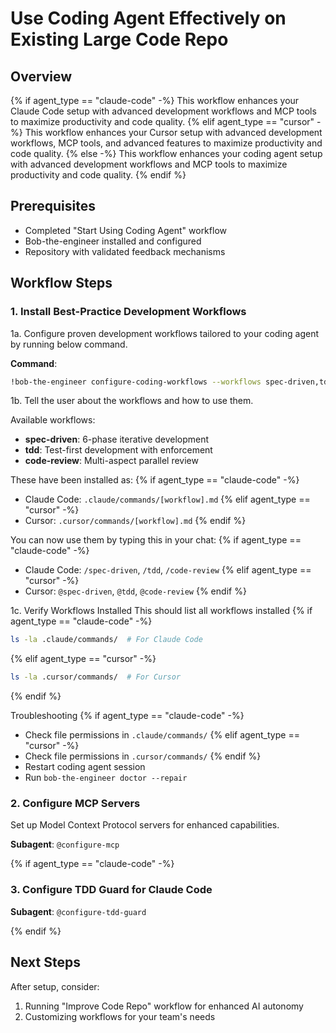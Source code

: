 # Use Coding Agent Effectively on Existing Large Code Repo

## Overview
{% if agent_type == "claude-code" -%}
This workflow enhances your Claude Code setup with advanced development workflows and MCP tools to maximize productivity and code quality.
{% elif agent_type == "cursor" -%}
This workflow enhances your Cursor setup with advanced development workflows, MCP tools, and advanced features to maximize productivity and code quality.
{% else -%}
This workflow enhances your coding agent setup with advanced development workflows and MCP tools to maximize productivity and code quality.
{% endif %}

## Prerequisites
- Completed "Start Using Coding Agent" workflow
- Bob-the-engineer installed and configured
- Repository with validated feedback mechanisms

## Workflow Steps

### 1. Install Best-Practice Development Workflows

1a. Configure proven development workflows tailored to your coding agent by running below command.

**Command**:
```bash
!bob-the-engineer configure-coding-workflows --workflows spec-driven,tdd,code-review --agent-type {{ agent_type }}
```
1b. Tell the user about the workflows and how to use them.

Available workflows:
- **spec-driven**: 6-phase iterative development
- **tdd**: Test-first development with enforcement
- **code-review**: Multi-aspect parallel review

These have been installed as:
{% if agent_type == "claude-code" -%}
- Claude Code: `.claude/commands/[workflow].md`
{% elif agent_type == "cursor" -%}
- Cursor: `.cursor/commands/[workflow].md`
{% endif %}

You can now use them by typing this in your chat:
{% if agent_type == "claude-code" -%}
- Claude Code: `/spec-driven`, `/tdd`, `/code-review`
{% elif agent_type == "cursor" -%}
- Cursor: `@spec-driven`, `@tdd`, `@code-review`
{% endif %}

1c. Verify Workflows Installed
This should list all workflows installed
{% if agent_type == "claude-code" -%}
```bash
ls -la .claude/commands/  # For Claude Code
```
{% elif agent_type == "cursor" -%}
```bash
ls -la .cursor/commands/  # For Cursor
```
{% endif %}

Troubleshooting
{% if agent_type == "claude-code" -%}
- Check file permissions in `.claude/commands/`
{% elif agent_type == "cursor" -%}
- Check file permissions in `.cursor/commands/`
{% endif %}
- Restart coding agent session
- Run `bob-the-engineer doctor --repair`


### 2. Configure MCP Servers
Set up Model Context Protocol servers for enhanced capabilities.

**Subagent**: `@configure-mcp `

{% if agent_type == "claude-code" -%}

### 3. Configure TDD Guard for Claude Code
**Subagent**: `@configure-tdd-guard `

{% endif %}

## Next Steps

After setup, consider:
1. Running "Improve Code Repo" workflow for enhanced AI autonomy
2. Customizing workflows for your team's needs
